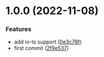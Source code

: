 # 1.0.0 (2022-11-08)


### Features

* add io-ts support ([0e3c78f](https://github.com/jderochervlk/remote-data-query/commit/0e3c78fff51a0fea9dae92ce42124748daa81716))
* first commit ([2f9e537](https://github.com/jderochervlk/remote-data-query/commit/2f9e537751b67709899d767f1e512be088acce83))

